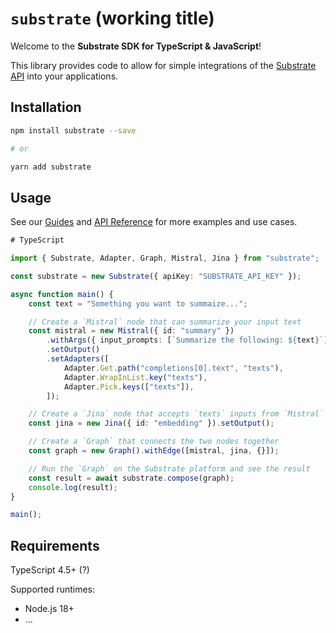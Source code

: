 # `substrate` (working title)

Welcome to the **Substrate SDK for TypeScript & JavaScript**!

This library provides code to allow for simple integrations of the [Substrate API]() into your applications.

## Installation

```sh
npm install substrate --save

# or

yarn add substrate
```

## Usage

See our [Guides]() and [API Reference]() for more examples and use cases.

```typescript
# TypeScript

import { Substrate, Adapter, Graph, Mistral, Jina } from "substrate";

const substrate = new Substrate({ apiKey: "SUBSTRATE_API_KEY" });

async function main() {
    const text = "Something you want to summaize...";

    // Create a `Mistral` node that can summarize your input text
    const mistral = new Mistral({ id: "summary" })
        .withArgs({ input_prompts: [`Summarize the following: ${text}`] })
        .setOutput()
        .setAdapters([
            Adapter.Get.path("completions[0].text", "texts"),
            Adapter.WrapInList.key("texts"),
            Adapter.Pick.keys(["texts"]),
        ]);

    // Create a `Jina` node that accepts `texts` inputs from `Mistral` node and creates an embedding
    const jina = new Jina({ id: "embedding" }).setOutput();

    // Create a `Graph` that connects the two nodes together
    const graph = new Graph().withEdge([mistral, jina, {}]);

    // Run the `Graph` on the Substrate platform and see the result
    const result = await substrate.compose(graph);
    console.log(result);
}

main();
```

## Requirements

TypeScript 4.5+ (?)

Supported runtimes:
* Node.js 18+
* ...
